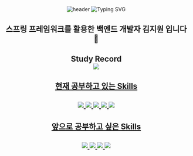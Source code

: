 

​<div align="center">
![header](https://capsule-render.vercel.app/api?type=waving&color=6994CDEE&text=&animation=twinkling&height=80)
![Typing SVG](https://readme-typing-svg.demolab.com?font=Alkatra&weight=500&size=45&duration=3500&pause=3&color=6994CDEE&center=true&vCenter=true&multiline=true&repeat=true&width=1000&height=100&lines=Welcome+to+SupportKim+GitHub!😎)

## 스프링 프레임워크를 활용한 백엔드 개발자 김지원 입니다 👋

## Study Record<br/><a href="https://velog.io/@support-kim"><img src="https://img.shields.io/badge/velog-20C997?style=flat-square&logo=velog&logoColor=white"/></a><a href="https://blog.naver.com/supportkim999"> 
<!-- <img src="https://img.shields.io/badge/naver-03C75A?style=flat-square&logo=naver&logoColor=white"/></a> -->

## 현재 공부하고 있는 Skills </br></br> <img src="https://img.shields.io/badge/Spring-6DB33F?style=flat-square&logo=spring&logoColor=white"/>  <img src="https://img.shields.io/badge/Spring Security-6DB33F?style=flat-square&logo=springsecurity&logoColor=white"/>  <img src="https://img.shields.io/badge/Spring Boot-6DB33F?style=flat-square&logo=springboot&logoColor=white"/> <img src="https://img.shields.io/badge/JPA(Spring Data JPA + Querydsl)-59666C?style=flat-square&logo=hibernate&logoColor=white"/> <img src="https://img.shields.io/badge/Python-3776AB?style=flat-square&logo=python&logoColor=black"/>

## 앞으로 공부하고 싶은 Skills </br></br><img src="https://img.shields.io/badge/Apache Kafka-231F20?style=flat-square&logo=apachekafka&logoColor=white"/>  <img src="https://img.shields.io/badge/Redis-DC382D?style=flat-square&logo=redis&logoColor=white"/>  <img src="https://img.shields.io/badge/Mongo DB-7A248?style=flat-square&logo=mongodb&logoColor=white"/>   <img src="https://img.shields.io/badge/AWS EC2-FF9900?style=flat-square&logo=amazonec2&logoColor=white"/>
  
</div>



